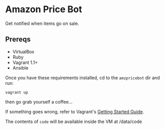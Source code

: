 Amazon Price Bot
================

Get notified when items go on sale.

Prereqs
------------------

- VirtualBox
- Ruby
- Vagrant 1.1+
- Ansible

Once you have these requirements installed, cd to the `amzpricebot` dir and run:

`vagrant up`

then go grab yourself a coffee...

If something goes wrong, refer to Vagrant's [Getting Started
Guide](http://docs.vagrantup.com/v2/getting-started/index.html).

The contents of `code` will be available inside the VM at /data/code